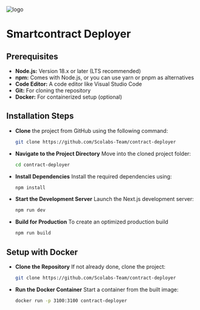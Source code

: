 ![logo](public/logo.png)
# Smartcontract Deployer

## Prerequisites

- **Node.js:** Version 18.x or later (LTS recommended)
- **npm:** Comes with Node.js, or you can use yarn or pnpm as alternatives
- **Code Editor:** A code editor like Visual Studio Code
- **Git:** For cloning the repository
- **Docker:** For containerized setup (optional)

## Installation Steps

- **Clone** the project from GitHub using the following command:
    ```sh
    git clone https://github.com/Scolabs-Team/contract-deployer
    ```
- **Navigate to the Project Directory** Move into the cloned project folder:
    ```sh
    cd contract-deployer
    ```
- **Install Dependencies** Install the required dependencies using:
    ```sh 
    npm install
    ```
- **Start the Development Server** Launch the Next.js development server:
    ```sh
    npm run dev
    ```
- **Build for Production** To create an optimized production build
    ```sh
    npm run build
    ```

## Setup with Docker

- **Clone the Repository** If not already done, clone the project:
    ```sh
    git clone https://github.com/Scolabs-Team/contract-deployer
    ```
- **Run the Docker Container** Start a container from the built image:
    ```sh
    docker run -p 3100:3100 contract-deployer
    ```